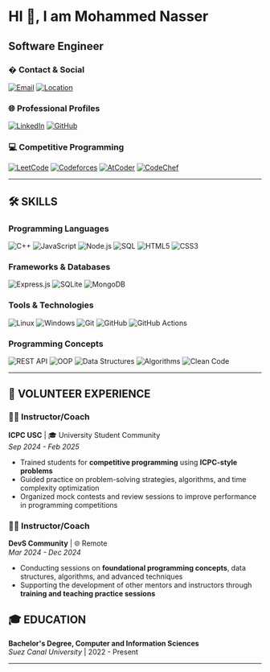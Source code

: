# HI 👋, I am Mohammed Nasser

## Software Engineer

### � Contact & Social

[![Email](https://img.shields.io/badge/Email-D14836?style=for-the-badge&logo=gmail&logoColor=white)](mailto:mohammednassermoageza@gmail.com)
[![Location](https://img.shields.io/badge/Location-Cairo,_Egypt-FF5722?style=for-the-badge&logo=googlemaps&logoColor=white)](#)

### 🌐 Professional Profiles

[![LinkedIn](https://img.shields.io/badge/LinkedIn-0077B5?style=for-the-badge&logo=linkedin&logoColor=white)](https://www.linkedin.com/in/mohammed-nasser-318620366)
[![GitHub](https://img.shields.io/badge/GitHub-100000?style=for-the-badge&logo=github&logoColor=white)](https://github.com/Moagezaaa)

### 💻 Competitive Programming

[![LeetCode](https://img.shields.io/badge/LeetCode-FFA116?style=for-the-badge&logo=leetcode&logoColor=black)](https://leetcode.com/u/moageza/)
[![Codeforces](https://img.shields.io/badge/Codeforces-1F8ACB?style=for-the-badge&logo=codeforces&logoColor=white)](https://codeforces.com/profile/Mohammed_Nasserr)
[![AtCoder](https://img.shields.io/badge/AtCoder-1F8ACB?style=for-the-badge&logo=atcoder&logoColor=white)](https://atcoder.jp/users/Mohammed_Nasser)
[![CodeChef](https://img.shields.io/badge/CodeChef-5B4638?style=for-the-badge&logo=codechef&logoColor=white)](https://www.codechef.com/users/mohamed_nasser)

---

## 🛠️ SKILLS

### Programming Languages

![C++](https://img.shields.io/badge/C%2B%2B-00599C?style=for-the-badge&logo=c%2B%2B&logoColor=white)
![JavaScript](https://img.shields.io/badge/JavaScript-F7DF1E?style=for-the-badge&logo=javascript&logoColor=black)
![Node.js](https://img.shields.io/badge/Node.js-43853D?style=for-the-badge&logo=node.js&logoColor=white)
![SQL](https://img.shields.io/badge/SQL-4479A1?style=for-the-badge&logo=mysql&logoColor=white)
![HTML5](https://img.shields.io/badge/HTML5-E34F26?style=for-the-badge&logo=html5&logoColor=white)
![CSS3](https://img.shields.io/badge/CSS3-1572B6?style=for-the-badge&logo=css3&logoColor=white)

### Frameworks & Databases

![Express.js](https://img.shields.io/badge/Express.js-404D59?style=for-the-badge&logo=express&logoColor=white)
![SQLite](https://img.shields.io/badge/SQLite-07405E?style=for-the-badge&logo=sqlite&logoColor=white)
![MongoDB](https://img.shields.io/badge/MongoDB-4EA94B?style=for-the-badge&logo=mongodb&logoColor=white)

### Tools & Technologies

![Linux](https://img.shields.io/badge/Linux-FCC624?style=for-the-badge&logo=linux&logoColor=black)
![Windows](https://img.shields.io/badge/Windows-0078D6?style=for-the-badge&logo=windows&logoColor=white)
![Git](https://img.shields.io/badge/Git-F05032?style=for-the-badge&logo=git&logoColor=white)
![GitHub](https://img.shields.io/badge/GitHub-100000?style=for-the-badge&logo=github&logoColor=white)
![GitHub Actions](https://img.shields.io/badge/GitHub_Actions-2088FF?style=for-the-badge&logo=github-actions&logoColor=white)

### Programming Concepts

![REST API](https://img.shields.io/badge/REST_API-02569B?style=for-the-badge&logo=rest&logoColor=white)
![OOP](https://img.shields.io/badge/OOP-FF6B6B?style=for-the-badge&logo=object-oriented&logoColor=white)
![Data Structures](https://img.shields.io/badge/Data_Structures-4ECDC4?style=for-the-badge&logo=datastructures&logoColor=white)
![Algorithms](https://img.shields.io/badge/Algorithms-45B7D1?style=for-the-badge&logo=algorithms&logoColor=white)
![Clean Code](https://img.shields.io/badge/Clean_Code-FFEAA7?style=for-the-badge&logo=cleancode&logoColor=black)

---

## 🤝 VOLUNTEER EXPERIENCE
### 👨‍🏫 Instructor/Coach
**ICPC USC** | 🎓 University Student Community  
_Sep 2024 - Feb 2025_

- Trained students for **competitive programming** using **ICPC-style problems**  
- Guided practice on problem-solving strategies, algorithms, and time complexity optimization  
- Organized mock contests and review sessions to improve performance in programming competitions  


### 👨‍🏫 Instructor/Coach

**DevS Community** | 🌐 Remote  
_Mar 2024 - Dec 2024_

- Conducting sessions on **foundational programming concepts**, data structures, algorithms, and advanced techniques  
- Supporting the development of other mentors and instructors through **training and teaching practice sessions**  


## 🎓 EDUCATION

**Bachelor's Degree, Computer and Information Sciences**  
_Suez Canal University_ | 2022 - Present

---

